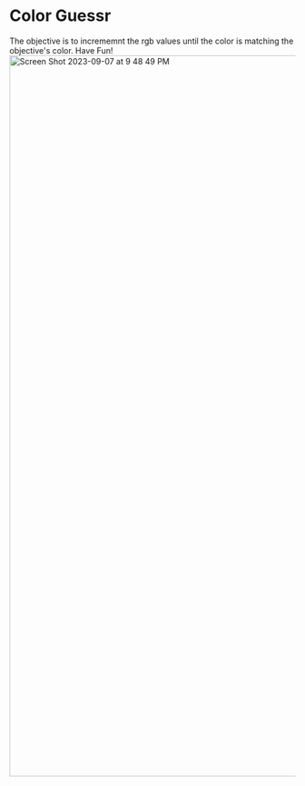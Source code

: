 # Color Guessr

The objective is to incrememnt the rgb values until the color is matching the objective's color.
Have Fun!
<img width="1271" alt="Screen Shot 2023-09-07 at 9 48 49 PM" src="https://github.com/hassannajj/color-game/assets/91560523/a4a9a02d-ce0b-446f-972f-5392e4c1ff4b">
